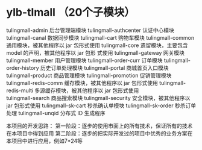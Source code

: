 # ylb-tlmall  （20个子模块）

tulingmall-admin 后台管理端模块 
tulingmall-authcenter 认证中心模块
tulingmall-canal 数据同步模块
tulingmall-cart 购物车模块
tulingmall-common 通用模块，被其他程序以 jar 包形式使用
tulingmall-core 遗留模块，主要包含 model 的声明，被其他程序以 jar 包形
式使用
tulingmall-gateway 网关模块
tulingmall-member 用户管理模块
tulingmall-order-curr 订单模块
tulingmall-order-history 历史订单处理模块
tulingmall-portal 商城首页入口模块
tulingmall-product 商品管理模块
tulingmall-promotion 促销管理模块
tulingmall-redis-comm 缓存模块，被其他程序以 jar 包形式使用
tulingmall-redis-multi 多源缓存模块，被其他程序以 jar 包形式使用  
tulingmall-search 商品搜索模块
tulingmall-security 安全模块，被其他程序以 jar 包形式使用
tulingmall-sk-cart 秒杀确认单模块
tulingmall-sk-order 秒杀订单处理
tulingmall-unqid 分布式 ID 生成程序


本项目的开发思路：
    第一阶段：逐步的使用市面上的所有技术，保证所有的技术在本项目中得到应用
    第二阶段：逐步的把实际开发过的项目中优秀的业务方案在本项目中进行应用，例如7*24等
    
    
